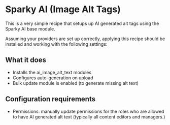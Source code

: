 # Sparky AI (Image Alt Tags)

This is a very simple recipe that setups up AI generated alt tags using the Sparky AI base module. 

Assuming your providers are set up correctly, applying this recipe should be installed and working with the following settings:

## What it does

* Installs the ai_image_alt_text modules
* Configures auto-generation on upload
* Bulk update module is enabled (to generate missing alt text)

## Configuration requirements

* Permissions: manually update permissions for the roles who are allowed to have AI generated alt text (typically all content editors and managers.)

